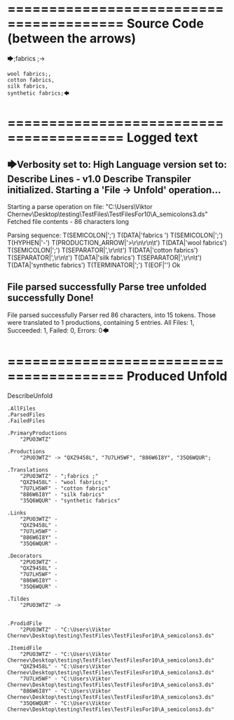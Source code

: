 ========================================
Source Code (between the arrows)
========================================

🡆;fabrics ;->

	wool fabrics;,
	cotton fabrics,
	silk fabrics,
	synthetic fabrics;🡄

========================================
Logged text
========================================

🡆Verbosity set to: High
Language version set to: Describe Lines - v1.0
Describe Transpiler initialized.
Starting a 'File -> Unfold' operation...
------------------------
Starting a parse operation on file: "C:\Users\Viktor Chernev\Desktop\testing\TestFiles\TestFilesFor10\A_semicolons3.ds"
Fetched file contents - 86 characters long

Parsing sequence: T(SEMICOLON|';') T(DATA|'fabrics ') T(SEMICOLON|';') T(HYPHEN|'-') T(PRODUCTION_ARROW|'>\r\n\r\n\t') T(DATA|'wool fabrics') T(SEMICOLON|';') T(SEPARATOR|',\r\n\t') T(DATA|'cotton fabrics') T(SEPARATOR|',\r\n\t') T(DATA|'silk fabrics') T(SEPARATOR|',\r\n\t') T(DATA|'synthetic fabrics') T(TERMINATOR|';') T(EOF|'<EOF>') Ok

File parsed successfully
Parse tree unfolded successfully
Done!
------------------------
File parsed successfully
Parser red 86 characters, into 15 tokens.
Those were translated to 1 productions, containing 5 entries.
All Files: 1, Succeeded: 1, Failed: 0, Errors: 0🡄

========================================
Produced Unfold
========================================

DescribeUnfold

    .AllFiles
    .ParsedFiles
    .FailedFiles

    .PrimaryProductions
        "2PUO3WTZ" 

    .Productions
        "2PUO3WTZ" -> "QXZ9458L", "7U7LH5WF", "886W6I8Y", "35Q6WQUR";

    .Translations
        "2PUO3WTZ" - ";fabrics ;"
        "QXZ9458L" - "wool fabrics;"
        "7U7LH5WF" - "cotton fabrics"
        "886W6I8Y" - "silk fabrics"
        "35Q6WQUR" - "synthetic fabrics"

    .Links
        "2PUO3WTZ" - 
        "QXZ9458L" - 
        "7U7LH5WF" - 
        "886W6I8Y" - 
        "35Q6WQUR" - 

    .Decorators
        "2PUO3WTZ" - 
        "QXZ9458L" - 
        "7U7LH5WF" - 
        "886W6I8Y" - 
        "35Q6WQUR" - 

    .Tildes
        "2PUO3WTZ" -> 


    .ProdidFile
        "2PUO3WTZ" - "C:\Users\Viktor Chernev\Desktop\testing\TestFiles\TestFilesFor10\A_semicolons3.ds"

    .ItemidFile
        "2PUO3WTZ" - "C:\Users\Viktor Chernev\Desktop\testing\TestFiles\TestFilesFor10\A_semicolons3.ds"
        "QXZ9458L" - "C:\Users\Viktor Chernev\Desktop\testing\TestFiles\TestFilesFor10\A_semicolons3.ds"
        "7U7LH5WF" - "C:\Users\Viktor Chernev\Desktop\testing\TestFiles\TestFilesFor10\A_semicolons3.ds"
        "886W6I8Y" - "C:\Users\Viktor Chernev\Desktop\testing\TestFiles\TestFilesFor10\A_semicolons3.ds"
        "35Q6WQUR" - "C:\Users\Viktor Chernev\Desktop\testing\TestFiles\TestFilesFor10\A_semicolons3.ds"

